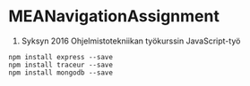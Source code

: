# MEANavigationAssignment
1. Syksyn 2016 Ohjelmistotekniikan työkurssin JavaScript-työ

```
npm install express --save
npm install traceur --save
npm install mongodb --save
```
